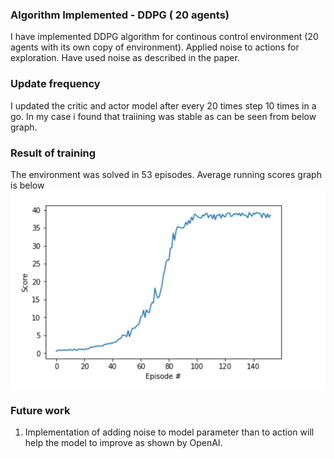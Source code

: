 [image2]: https://github.com/abhismatrix1/Continous-control/blob/master/training_graph.png "training graph"

### Algorithm Implemented - DDPG ( 20 agents)
I have implemented DDPG algorithm for continous control environment (20 agents with its own copy of environment). Applied noise to actions for exploration. Have used noise as described in the paper. 

### Update frequency
I updated the critic and actor model after every 20 times step 10 times in a go. In my case i found that traiining was stable as can be seen from below graph.

### Result of training
The environment was solved in 53 episodes. Average running scores graph is below
![Training Graph][image2]

### Future work

1. Implementation of adding noise to model parameter than to action will help the model to improve as shown by OpenAI.
